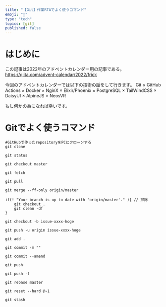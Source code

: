 ```yaml
---
title: "【Git】作業RTAでよく使うコマンド"
emoji: "🌟"
type: "tech"
topics: [git]
published: false
---
```

# はじめに
この記事は2022年のアドベントカレンダー用の記事である。
https://qiita.com/advent-calendar/2022/frick

今回のアドベントカレンダーでは以下の技術の話をして行きます。
Git × GitHub Actions × Docker × NginX ×
Elixir/Phoenix × PostgreSQL × TailWindCSS × DaisyUI × AlpineJS × 
NeosVR

もし何かの為になれば幸いです。

# Gitでよく使うコマンド

```
#GitHubで作ったrepositoryをPCにクローンする
git clone 

git status

git checkout master

git fetch

git pull

git merge --ff-only origin/master

if(! "Your branch is up to date with 'origin/master'." ){ // 掃除
    git checkout .
    git clean -df
}

git checkout -b issue-xxxx-hoge

git push -u origin issue-xxxx-hoge

git add .

git commit -m ""

git commit --amend

git push 

git push -f

git rebase master

git reset --hard @~1

git stash
```